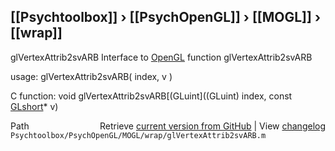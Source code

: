 ## [[Psychtoolbox]] &#8250; [[PsychOpenGL]] &#8250; [[MOGL]] &#8250; [[wrap]]

glVertexAttrib2svARB  Interface to [OpenGL](OpenGL) function glVertexAttrib2svARB  
  
usage:  glVertexAttrib2svARB( index, v )  
  
C function:  void glVertexAttrib2svARB[(GLuint]((GLuint) index, const [GLshort](GLshort)\* v)  




<div class="code_header" style="text-align:right;">
  <span style="float:left;">Path&nbsp;&nbsp;</span> <span class="counter">Retrieve <a href=
  "https://raw.github.com/Psychtoolbox-3/Psychtoolbox-3/beta/Psychtoolbox/PsychOpenGL/MOGL/wrap/glVertexAttrib2svARB.m">current version from GitHub</a> | View <a href=
  "https://github.com/Psychtoolbox-3/Psychtoolbox-3/commits/beta/Psychtoolbox/PsychOpenGL/MOGL/wrap/glVertexAttrib2svARB.m">changelog</a></span>
</div>
<div class="code">
  <code>Psychtoolbox/PsychOpenGL/MOGL/wrap/glVertexAttrib2svARB.m</code>
</div>

